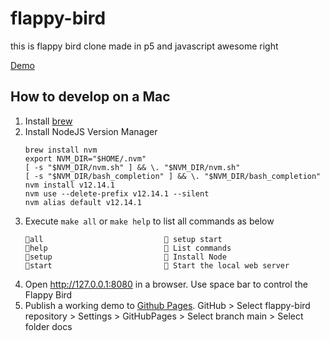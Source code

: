 # flappy-bird
this is flappy bird clone made in p5
and javascript
awesome right

[Demo](https://ikittycode.github.io/flappy-bird/)

## How to develop on a Mac
1. Install [brew](https://brew.sh/)
1. Install NodeJS Version Manager
    ```
    brew install nvm
    export NVM_DIR="$HOME/.nvm"
    [ -s "$NVM_DIR/nvm.sh" ] && \. "$NVM_DIR/nvm.sh"
    [ -s "$NVM_DIR/bash_completion" ] && \. "$NVM_DIR/bash_completion"
    nvm install v12.14.1
    nvm use --delete-prefix v12.14.1 --silent
    nvm alias default v12.14.1
    ```
1. Execute `make all` or `make help` to list all commands as below
    ```
    all                            setup start
    help                           List commands
    setup                          Install Node
    start                          Start the local web server
    ```
1. Open http://127.0.0.1:8080 in a browser. Use space bar to control the Flappy Bird
1. Publish a working demo to [Github Pages](https://docs.github.com/en/free-pro-team@latest/github/working-with-github-pages/configuring-a-publishing-source-for-your-github-pages-site). GitHub > Select flappy-bird repository > Settings > GitHubPages > Select branch main > Select folder docs
